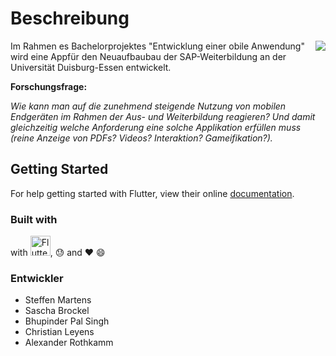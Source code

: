 # Beschreibung

<img src="https://git.uni-due.de/project-flutter/app/raw/c175997f712c5abfdfccc0aac969472ac135171d/images/erp4students_logo.PNG" align="right">

Im Rahmen es Bachelorprojektes "Entwicklung einer obile Anwendung" wird eine Appfür den Neuaufbaubau der SAP-Weiterbildung an der Universität Duisburg-Essen entwickelt.

**Forschungsfrage:**

_Wie kann man auf die zunehmend steigende Nutzung von mobilen Endgeräten im Rahmen der Aus- und Weiterbildung reagieren? Und damit gleichzeitig welche Anforderung eine solche Applikation erfüllen muss (reine Anzeige von PDFs? Videos? Interaktion? Gameifikation?)._



## Getting Started

For help getting started with Flutter, view their online
[documentation](https://flutter.io/).

### Built with
with <img src="https://flutter.io/images/flutter-mark-square-100.png" alt="Flutter" width="32" height="32" />, :sweat: and :heart: :smile:

### Entwickler

* Steffen Martens
* Sascha Brockel
* Bhupinder Pal Singh
* Christian Leyens
* Alexander Rothkamm